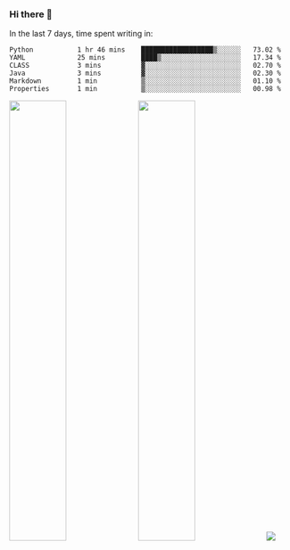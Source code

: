 ### Hi there 👋

In the last 7 days, time spent writing in:

<!--START_SECTION:waka-->

```text
Python           1 hr 46 mins    ██████████████████▒░░░░░░   73.02 %
YAML             25 mins         ████▒░░░░░░░░░░░░░░░░░░░░   17.34 %
CLASS            3 mins          ▓░░░░░░░░░░░░░░░░░░░░░░░░   02.70 %
Java             3 mins          ▓░░░░░░░░░░░░░░░░░░░░░░░░   02.30 %
Markdown         1 min           ▒░░░░░░░░░░░░░░░░░░░░░░░░   01.10 %
Properties       1 min           ▒░░░░░░░░░░░░░░░░░░░░░░░░   00.98 %
```

<!--END_SECTION:waka-->

<img src="https://wakatime.com/share/@jimtje/5d0c92de-08f8-4a72-8f2f-6a9693d1e318.svg" width=45% height=45%> <img src="https://wakatime.com/share/@jimtje/501498ae-bda5-4da7-a89d-b40bcdd5556d.svg" width=45% height=45%>
![](https://hit.yhype.me/github/profile?user_id=43537315)
